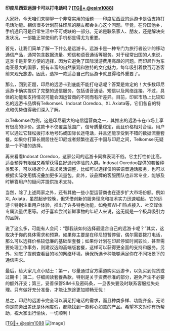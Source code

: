 **印度尼西亚远游卡可以打电话吗？[[TG💪+ @esim1088](https://t.me/s/esim1088)]**

大家好，今天咱们来聊聊一个非常实用的话题——印度尼西亚的远游卡是否支持打电话功能。相信很多计划前往印尼的朋友都会关心这个问题。毕竟，在异国他乡，手机通讯可是日常生活中不可或缺的一部分。无论是联系家人、朋友，还是解决突发状况，一部能正常使用的手机都显得尤为重要。

首先，让我们简单了解一下什么是远游卡。远游卡是一种专门为旅行者设计的移动通信产品，通常包含数据流量、短信和语音通话等服务。对于经常出国的人来说，这类卡是非常方便的选择，因为它避免了国际漫游费用高昂的问题。而印尼作为东南亚最大的国家，拥有丰富的自然景观和独特的文化魅力，每年吸引着数百万游客前来观光旅游。因此，选择一款适合自己的远游卡就显得格外重要了。

那么，回到正题，印尼的远游卡到底能不能打电话呢？答案是肯定的！大多数印尼远游卡确实提供了完整的通信服务，包括语音通话、短信以及网络连接。不过，具体的功能和支持情况可能会因运营商的不同而有所差异。目前，印尼市场上比较知名的远游卡品牌有Telkomsel、Indosat Ooredoo、XL Axiata等，它们各自的特点和优势值得我们深入了解。

以Telkomsel为例，这是印尼最大的电信运营商之一，其推出的远游卡在市场上享有很高的评价。这款卡不仅覆盖范围广，信号质量稳定，而且价格相对合理。用户可以通过它轻松拨打本地号码或国际长途电话，并且还能享受到不错的数据流量套餐。如果你打算长期居住在印尼或者频繁往返于中国与印尼之间，Telkomsel无疑是一个不错的选择。

再来看看Indosat Ooredoo，这家公司的远游卡同样表现不俗。它主打性价比高，适合预算有限但又希望获得良好通讯体验的人群。Indosat Ooredoo提供的套餐种类繁多，可以根据个人需求灵活调整，比如可以选择仅购买语音通话服务，也可以根据实际使用情况叠加更多流量包。此外，该品牌的客服团队也非常专业，能够及时解答用户的疑问并提供技术支持。

当然，除了上述两家之外，还有其他一些小型运营商也在逐步扩大市场份额。例如XL Axiata，虽然起步较晚，但凭借创新的服务理念和技术实力迅速崛起。它的远游卡特别注重用户体验，推出了许多特色功能，如免费Wi-Fi热点接入、社交媒体专属流量优惠等。对于喜欢尝试新鲜事物的年轻人来说，这无疑是一个极具吸引力的品牌。

说了这么多，可能有人会问：“那我该如何选择最适合自己的远游卡呢？”其实，这取决于你的具体需求和预算。如果你主要是在印尼短暂停留，偶尔需要拨打电话，那么可以选择价格较低廉的基础型套餐；如果你计划在印尼停留时间较长，甚至需要处理工作事务，则建议选购高端版套餐，这样可以获得更全面的支持和服务。另外，别忘了提前查看目的地的网络环境，确保所选卡种能够满足你在不同场景下的通信需求。

最后，给大家几点小贴士：第一，尽量通过官方渠道购买远游卡，以免买到假货或过期卡；第二，仔细阅读套餐条款，特别是关于资费标准的部分，避免产生不必要的额外开支；第三，妥善保管SIM卡及密码条，一旦丢失要及时联系客服挂失处理。只有做好充分准备，才能让旅途更加顺畅无忧！

总之，印尼的远游卡完全可以满足打电话的需求，而且种类多样、功能齐全。无论你是商务出差还是休闲度假，都能找到一款称心如意的产品。希望本文对你有所帮助，祝大家出行愉快，一切顺利！

[[TG💪+ @esim1088](https://t.me/s/esim1088) ![Image](https://i.postimg.cc/4NQfJmqS/Snipaste-2025-05-13-00-14-12.png)]